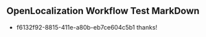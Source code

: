 ## OpenLocalization Workflow Test MarkDown
* f6132f92-8815-411e-a80b-eb7ce604c5b1 thanks!

<!--HONumber=Jul16_HO3-->



